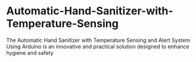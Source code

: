 # Automatic-Hand-Sanitizer-with-Temperature-Sensing
The Automatic Hand Sanitizer with Temperature Sensing and Alert System Using Arduino is an innovative and practical solution designed to enhance hygiene and safety
